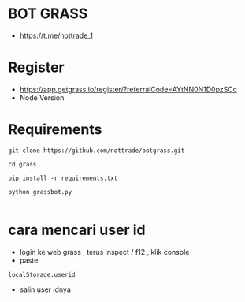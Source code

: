 # BOT GRASS
- https://t.me/nottrade_1

# Register
- https://app.getgrass.io/register/?referralCode=AYtNN0N1D0pzSCc
- Node Version


# Requirements

```
git clone https://github.com/nottrade/botgrass.git
```
```
cd grass
```
```
pip install -r requirements.txt
```
```
python grassbot.py
```
```
```
# cara mencari user id
- login ke web grass , terus inspect / f12 ,  klik console
- paste
``` 
localStorage.userid
```
- salin user idnya
